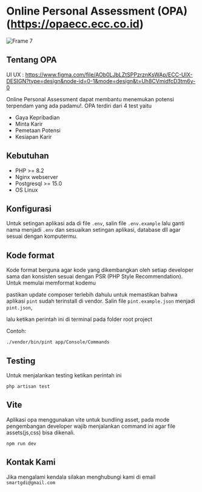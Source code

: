 # Online Personal Assessment (OPA) (https://opaecc.ecc.co.id)
![Frame 7](https://github.com/IzzaWildanRidhoni/OPA-FRONTEND/assets/49296863/c7753544-7e4f-491c-90ce-b70af79913e6)

## Tentang OPA

UI UX : https://www.figma.com/file/AOb0LJbLZtSPPzrznKsWAp/ECC-UIX-DESIGN?type=design&node-id=0-1&mode=design&t=Uh8CVmidfcD3tm6y-0

Online Personal Assessment dapat membantu menemukan potensi terpendam yang ada padamu!. OPA terdiri dari 4 test yaitu

-   Gaya Kepribadian
-   Minta Karir
-   Pemetaan Potensi
-   Kesiapan Karir

## Kebutuhan

-   PHP >= 8.2
-   Nginx webserver
-   Postgresql >= 15.0
-   OS Linux

## Konfigurasi

Untuk setingan aplikasi ada di file `.env`, salin file `.env.example` lalu ganti nama menjadi `.env` dan sesuaikan setingan aplikasi, database dll agar sesuai dengan komputermu.

## Kode format

Kode format berguna agar kode yang dikembangkan oleh setiap developer sama dan konsisten sesuai dengan PSR (PHP Style Recommendation). Untuk memulai memformat kodemu

pastikan update composer terlebih dahulu untuk memastikan bahwa aplikasi `pint` sudah terinstall di vendor. Salin file `pint.example.json` menjadi `pint.json`,

lalu ketikan perintah ini di terminal pada folder root project

Contoh:

`./vendor/bin/pint app/Console/Commands`

## Testing

Untuk menjalankan testing ketikan perintah ini

`php artisan test`

## Vite

Aplikasi opa menggunakan vite untuk bundling asset, pada mode pengembangan developer wajib menjalankan command ini agar file assets(js,css) bisa dikenali.

`npm run dev`

## Kontak Kami

Jika mengalami kendala silakan menghubungi kami di email `smartgdi@gmail.com`
